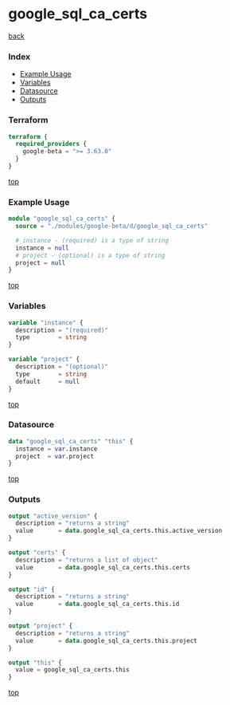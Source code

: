 # google_sql_ca_certs

[back](../google-beta.md)

### Index

- [Example Usage](#example-usage)
- [Variables](#variables)
- [Datasource](#datasource)
- [Outputs](#outputs)

### Terraform

```terraform
terraform {
  required_providers {
    google-beta = ">= 3.63.0"
  }
}
```

[top](#index)

### Example Usage

```terraform
module "google_sql_ca_certs" {
  source = "./modules/google-beta/d/google_sql_ca_certs"

  # instance - (required) is a type of string
  instance = null
  # project - (optional) is a type of string
  project = null
}
```

[top](#index)

### Variables

```terraform
variable "instance" {
  description = "(required)"
  type        = string
}

variable "project" {
  description = "(optional)"
  type        = string
  default     = null
}
```

[top](#index)

### Datasource

```terraform
data "google_sql_ca_certs" "this" {
  instance = var.instance
  project  = var.project
}
```

[top](#index)

### Outputs

```terraform
output "active_version" {
  description = "returns a string"
  value       = data.google_sql_ca_certs.this.active_version
}

output "certs" {
  description = "returns a list of object"
  value       = data.google_sql_ca_certs.this.certs
}

output "id" {
  description = "returns a string"
  value       = data.google_sql_ca_certs.this.id
}

output "project" {
  description = "returns a string"
  value       = data.google_sql_ca_certs.this.project
}

output "this" {
  value = google_sql_ca_certs.this
}
```

[top](#index)